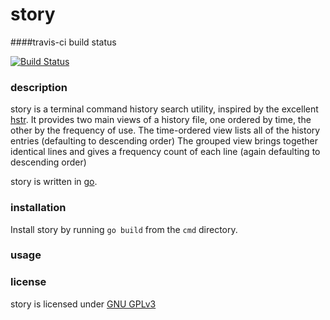 # story

####travis-ci build status

[![Build Status](https://travis-ci.com/dogbiscuiteater/story.svg?token=PHSQ1Dh4ATR3PVpstZdp&branch=master)](https://travis-ci.com/dogbiscuiteater/story)

### description

story is a terminal command history search utility, inspired by the excellent [hstr](https://github.com/dvorka/hstr).
It provides two main views of a history file, one ordered by time, the other by the frequency of use.
The time-ordered view lists all of the history entries (defaulting to descending order)
The grouped view brings together identical lines and gives a frequency count of each line (again defaulting to 
descending order)

story is written in [go](https://golang.org). 

### installation

Install story by running `go build` from the `cmd` directory.

### usage



### license

story is licensed under [GNU GPLv3](https://www.gnu.org/licenses/gpl-3.0.en.html)
